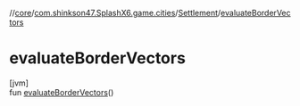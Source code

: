 //[core](../../../index.md)/[com.shinkson47.SplashX6.game.cities](../index.md)/[Settlement](index.md)/[evaluateBorderVectors](evaluate-border-vectors.md)

# evaluateBorderVectors

[jvm]\
fun [evaluateBorderVectors](evaluate-border-vectors.md)()
